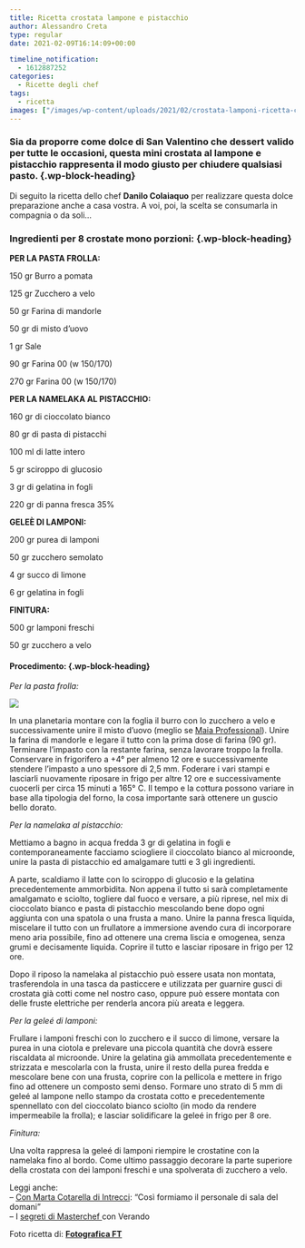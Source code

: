 ```yaml
---
title: Ricetta crostata lampone e pistacchio
author: Alessandro Creta
type: regular
date: 2021-02-09T16:14:09+00:00

timeline_notification:
  - 1612887252
categories:
  - Ricette degli chef
tags:
  - ricetta
images: ["/images/wp-content/uploads/2021/02/crostata-lamponi-ricetta-cover.webp"]
---
```

### Sia da proporre come dolce di San Valentino che dessert valido per tutte le occasioni, questa mini crostata al lampone e pistacchio rappresenta il modo giusto per chiudere qualsiasi pasto. {.wp-block-heading}

Di seguito la ricetta dello chef **Danilo Colaiaquo** per realizzare questa dolce preparazione anche a casa vostra. A voi, poi, la scelta se consumarla in compagnia o da soli&#8230; 

### Ingredienti per 8 crostate mono porzioni: {.wp-block-heading}

**PER LA PASTA FROLLA:**

150 gr Burro a pomata

125 gr Zucchero a velo

50 gr Farina di mandorle

50 gr di misto d’uovo 

1 gr Sale

90 gr Farina 00 (w 150/170)

270 gr Farina 00 (w 150/170)

**PER LA NAMELAKA AL PISTACCHIO:**

160 gr di cioccolato bianco

80 gr di pasta di pistacchi

100 ml di latte intero

5 gr sciroppo di glucosio

3 gr di gelatina in fogli

220 gr di panna fresca 35%

**GELEÈ DI LAMPONI:**

200 gr purea di lamponi

50 gr zucchero semolato

4 gr succo di limone 

6 gr gelatina in fogli

**FINITURA:**

500 gr lamponi freschi

50 gr zucchero a velo

#### **Procedimento:** {.wp-block-heading}

_Per la pasta frolla:_


![](/images/wp-content/uploads/2021/02/ricetta-crostata-lamponi-zucchero-velo.webp)


In una planetaria montare con la foglia il burro con lo zucchero a velo e successivamente unire il misto d’uovo (meglio se <a href="https://www.maia.it/maia-professional/ovoprodotti/misto-d-uovo-speciale" target="_blank" rel="noreferrer noopener">Maia Professional</a>). Unire la farina di mandorle e legare il tutto con la prima dose di farina (90 gr). Terminare l’impasto con la restante farina, senza lavorare troppo la frolla. Conservare in frigorifero a +4° per almeno 12 ore e successivamente stendere l&#8217;impasto a uno spessore di 2,5 mm. Foderare i vari stampi e lasciarli nuovamente riposare in frigo per altre 12 ore e successivamente cuocerli per circa 15 minuti a 165° C. Il tempo e la cottura possono variare in base alla tipologia del forno, la cosa importante sarà ottenere un guscio bello dorato.

_Per la namelaka al pistacchio:_

Mettiamo a bagno in acqua fredda 3 gr di gelatina in fogli e contemporaneamente facciamo sciogliere il cioccolato bianco al microonde, unire la pasta di pistacchio ed amalgamare tutti e 3 gli ingredienti.

A parte, scaldiamo il latte con lo sciroppo di glucosio e la gelatina precedentemente ammorbidita. Non appena il tutto si sarà completamente amalgamato e sciolto, togliere dal fuoco e versare, a più riprese, nel mix di cioccolato bianco e pasta di pistacchio mescolando bene dopo ogni aggiunta con una spatola o una frusta a mano. Unire la panna fresca liquida, miscelare il tutto con un frullatore a immersione avendo cura di incorporare meno aria possibile, fino ad ottenere una crema liscia e omogenea, senza grumi e decisamente liquida. Coprire il tutto e lasciar riposare in frigo per 12 ore.

Dopo il riposo la namelaka al pistacchio può essere usata non montata, trasferendola in una tasca da pasticcere e utilizzata per guarnire gusci di crostata già cotti come nel nostro caso, oppure può essere montata con delle fruste elettriche per renderla ancora più areata e leggera.

_Per la geleé di lamponi:_

Frullare i lamponi freschi con lo zucchero e il succo di limone, versare la purea in una ciotola e prelevare una piccola quantità che dovrà essere riscaldata al microonde. Unire la gelatina già ammollata precedentemente e strizzata e mescolarla con la frusta, unire il resto della purea fredda e mescolare bene con una frusta, coprire con la pellicola e mettere in frigo fino ad ottenere un composto semi denso. Formare uno strato di 5 mm di geleé al lampone nello stampo da crostata cotto e precedentemente spennellato con del cioccolato bianco sciolto (in modo da rendere impermeabile la frolla); e lasciar solidificare la geleé in frigo per 8 ore.

_Finitura:_

Una volta rappresa la geleé di lamponi riempire le crostatine con la namelaka fino al bordo. Come ultimo passaggio decorare la parte superiore della crostata con dei lamponi freschi e una spolverata di zucchero a velo.

Leggi anche:  
&#8211; <a rel="noreferrer noopener" href="https://aleepepe.com/2021/02/02/intervista-marta-cotarella-intrecci/" target="_blank">Con Marta Cotarella di Intrecci</a>: &#8220;Così formiamo il personale di sala del domani&#8221;  
&#8211; I <a rel="noreferrer noopener" href="https://aleepepe.com/2020/09/07/segreti-masterchef-verando/" target="_blank">segreti di Masterchef </a>con Verando 

Foto ricetta di: **<a href="https://www.fotograficaft.com/" target="_blank" rel="noreferrer noopener">Fotografica FT</a>**